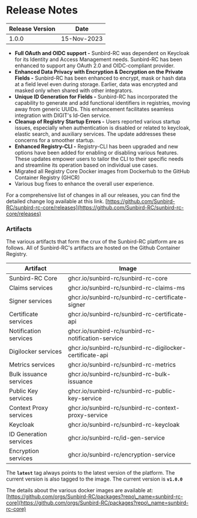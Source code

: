# Release Notes

<table data-full-width="true"><thead><tr><th>Release Version</th><th>Date</th></tr></thead><tbody><tr><td>1.0.0</td><td>15-Nov-2023</td></tr></tbody></table>



* **Full OAuth and OIDC support -** Sunbird-RC was dependent on Keycloak for its Identity and Access Management needs. Sunbird-RC has been enhanced to support any OAuth 2.0 and OIDC-compliant provider.
* **Enhanced Data Privacy with Encryption & Decryption on the Private Fields -** Sunbird-RC has been enhanced to encrypt, mask or hash data at a field level even during storage. Earlier, data was encrypted and masked only when shared with other integrators.
* **Unique ID Generation for Fields -**  Sunbird-RC has incorporated the capability to generate and add functional identifiers in registries, moving away from generic UUIDs. This enhancement facilitates seamless integration with DIGIT's Id-Gen service.
* **Cleanup of Registry Startup Errors -** Users reported various startup issues, especially when authentication is disabled or related to keycloak, elastic search, and auxiliary services. The update addresses these concerns for a smoother startup.
* **Enhanced Registry-CLI -** Registry-CLI has been upgraded and new options have been added for enabling or disabling various features. These updates empower users to tailor the CLI to their specific needs and streamline its operation based on individual use cases.
* Migrated all Registry Core Docker images from Dockerhub to the GitHub Container Registry (GHCR)
* Various bug fixes to enhance the overall user experience.

For a comprehensive list of changes in all our releases, you can find the detailed change log available at this link. [https://github.com/Sunbird-RC/sunbird-rc-core/releases](https://github.com/Sunbird-RC/sunbird-rc-core/releases)

### Artifacts

The various artifacts that form the crux of the Sunbird-RC platform are as follows. All of Sunbird-RC's artifacts are hosted on the Github Container Registry.

| Artifact                | Image                                                    |
| ----------------------- | -------------------------------------------------------- |
| Sunbird-RC Core         | ghcr.io/sunbird-rc/sunbird-rc-core                       |
| Claims services         | ghcr.io/sunbird-rc/sunbird-rc-claims-ms                  |
| Signer services         | ghcr.io/sunbird-rc/sunbird-rc-certificate-signer         |
| Certificate services    | ghcr.io/sunbird-rc/sunbird-rc-certificate-api            |
| Notification services   | ghcr.io/sunbird-rc/sunbird-rc-notification-service       |
| Digilocker services     | ghcr.io/sunbird-rc/sunbird-rc-digilocker-certificate-api |
| Metrics services        | ghcr.io/sunbird-rc/sunbird-rc-metrics                    |
| Bulk issuance services  | ghcr.io/sunbird-rc/sunbird-rc-bulk-issuance              |
| Public Key services     | ghcr.io/sunbird-rc/sunbird-rc-public-key-service         |
| Context Proxy services  | ghcr.io/sunbird-rc/sunbird-rc-context-proxy-service      |
| Keycloak                | ghcr.io/sunbird-rc/sunbird-rc-keycloak                   |
| ID Generation services  | ghcr.io/sunbird-rc/id-gen-service                        |
| Encryption services     | ghcr.io/sunbird-rc/encryption-service                    |

The **`latest`**  tag always points to the latest version of the platform. The current version is also tagged to the image. The current version is **`v1.0.0`**

The details about the various docker images are available at: [https://github.com/orgs/Sunbird-RC/packages?repo\_name=sunbird-rc-core](https://github.com/orgs/Sunbird-RC/packages?repo\_name=sunbird-rc-core)
